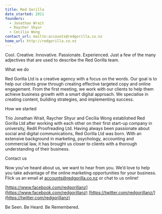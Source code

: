 ```yaml
---
title: Red Gorilla
date_started: 2011
founders:
  - Jonathan Wrait
  - Raycher Shyur
  - Cecilia Wong
contact_url: mailto:accounts@redgorilla.co.nz
home_url: http://redgorilla.co.nz
---
```

Cool. Creative. Innovative. Passionate. Experienced. Just a few of the many adjectives that are used to describe the Red Gorilla team.

What we do

Red Gorilla Ltd is a creative agency with a focus on the words. Our goal is to help our clients grow through creating effective targeted copy and online engagement. From the first meeting, we work with our clients to help them achieve business growth with a smart digital approach. We specialise in creating content, building strategies, and implementing success.

How we started

Trio Jonathan Wrait, Raycher Shyur and Cecilia Wong established Red Gorilla Ltd after working with each other on their first start-up company in university, Redit Proofreading Ltd. Having always been passionate about social and digital communications, Red Gorilla Ltd was born. With an extensive background in marketing, psychology, accounting and commercial law, it has brought us closer to clients with a thorough understanding of their business.

Contact us

Now you’ve heard about us, we want to hear from you. We’d love to help you take advantage of the online marketing opportunities for your business. Flick us an email at [accounts@redgorilla.co.nz](mailto:accounts@redgorilla.co.nz) or chat to us online!

[https://www.facebook.com/redgorillanz](https://www.facebook.com/redgorillanz)
[https://twitter.com/redgorillanz/](https://twitter.com/redgorillanz)
 
Be Seen. Be Heard. Be Remembered. 
